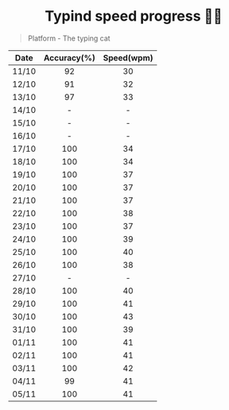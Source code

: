  <h1 align="center"> Typind speed progress 👩‍💻 </h1>
 
 > Platform - The typing cat 
 
 
 Date | Accuracy(%) | Speed(wpm) 
 :----:| :----:        | :----:
 11/10|     92      |         30
 12/10|     91      |         32
 13/10|     97      |         33
 14/10|     -       |         -
 15/10|     -       |         -
 16/10|     -       |         -
 17/10|     100     |         34
 18/10|     100     |         34
 19/10|     100     |         37
 20/10|     100     |         37
 21/10|     100     |         37
 22/10|     100     |         38
 23/10|     100     |         37
 24/10|     100     |         39
 25/10|     100     |         40
 26/10|     100     |         38     
 27/10|      -      |         -
 28/10|     100     |         40
 29/10|     100     |         41
 30/10|     100     |         43
 31/10|     100     |         39
 01/11|     100     |         41
 02/11|     100     |         41
 03/11|     100     |         42
 04/11|     99      |         41
 05/11|     100     |         41
